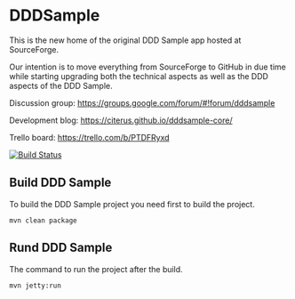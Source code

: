 # DDDSample
This is the new home of the original DDD Sample app hosted at SourceForge. 

Our intention is to move everything from SourceForge to GitHub in due time while starting upgrading both the technical aspects as well as the DDD aspects of the DDD Sample.

Discussion group: https://groups.google.com/forum/#!forum/dddsample

Development blog: https://citerus.github.io/dddsample-core/

Trello board: https://trello.com/b/PTDFRyxd

[![Build Status](https://travis-ci.org/citerus/dddsample-core.svg?branch=master)](https://travis-ci.org/citerus/dddsample-core)

## Build DDD Sample

To build the DDD Sample project you need first to build the project.

```
mvn clean package
```

## Rund DDD Sample

The command to run the project after the build.

```
mvn jetty:run
```
